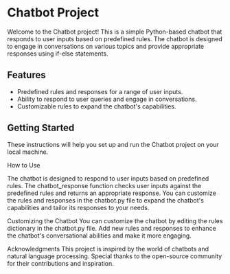 # Chatbot Project

Welcome to the Chatbot project! This is a simple Python-based chatbot that responds to user inputs based on predefined rules. The chatbot is designed to engage in conversations on various topics and provide appropriate responses using if-else statements.

## Features

- Predefined rules and responses for a range of user inputs.
- Ability to respond to user queries and engage in conversations.
- Customizable rules to expand the chatbot's capabilities.

## Getting Started

These instructions will help you set up and run the Chatbot project on your local machine.

How to Use

The chatbot is designed to respond to user inputs based on predefined rules.
The chatbot_response function checks user inputs against the predefined rules and returns an appropriate response.
You can customize the rules and responses in the chatbot.py file to expand the chatbot's capabilities and tailor its responses to your needs.


Customizing the Chatbot
You can customize the chatbot by editing the rules dictionary in the chatbot.py file. Add new rules and responses to enhance the chatbot's conversational abilities and make it more engaging.

Acknowledgments
This project is inspired by the world of chatbots and natural language processing. Special thanks to the open-source community for their contributions and inspiration.
